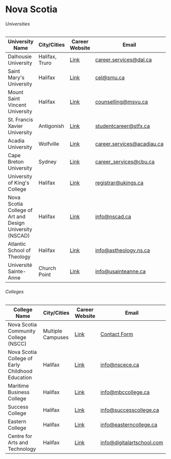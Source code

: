 # Nova Scotia

###### Universities

| University Name                                          | City/Cities    | Career Website                                                                     | Email                      |
| -------------------------------------------------------- | -------------- | ---------------------------------------------------------------------------------- | -------------------------- |
| Dalhousie University                                     | Halifax, Truro | [Link](https://dal.peopleadmin.ca/postings/search)                                 | career.services@dal.ca     |
| Saint Mary's University                                  | Halifax        | [Link](https://www.smu.ca/about/work-at-smu.html)                                  | cel@smu.ca                 |
| Mount Saint Vincent University                           | Halifax        | [Link](https://www.msvu.ca/about-msvu/careers-at-the-mount/current-openings/)      | counselling@msvu.ca        |
| St. Francis Xavier University                            | Antigonish     | [Link](https://www.stfx.ca/people-culture/careersx/employment-opportunities)       | studentcareer@stfx.ca      |
| Acadia University                                        | Wolfville      | [Link](https://hr.acadiau.ca/career-opportunities.html)                            | career.services@acadiau.ca |
| Cape Breton University                                   | Sydney         | [Link](https://www.cbu.ca/faculty-staff/human-resources/employment-opportunities/) | career_services@cbu.ca     |
| University of King's College                             | Halifax        | [Link](https://ukings.ca/)                                                         | registrar@ukings.ca        |
| Nova Scotia College of Art and Design University (NSCAD) | Halifax        | [Link](https://nscad.ca/careers/)                                                  | info@nscad.ca              |
| Atlantic School of Theology                              | Halifax        | [Link](https://www.astheology.ns.ca/)                                              | info@astheology.ns.ca      |
| Université Sainte-Anne                                   | Church Point   | [Link](https://www.usainteanne.ca/offres-demploi)                                  | info@usainteanne.ca        |

###### Colleges

| College Name                                     | City/Cities       | Career Website                                                          | Email                                        |
| ------------------------------------------------ | ----------------- | ----------------------------------------------------------------------- | -------------------------------------------- |
| Nova Scotia Community College (NSCC)             | Multiple Campuses | [Link](https://www.nscc.ca/about/jobs-at-nscc/index.asp)                | [Contact Form](https://www.nscc.ca/contact/) |
| Nova Scotia College of Early Childhood Education | Halifax           | [Link](https://www.nscece.com/careers)                                  | info@nscece.ca                               |
| Maritime Business College                        | Halifax           | [Link](https://www.maritimebusinesscollege.ca/)                         | info@mbccollege.ca                           |
| Success College                                  | Halifax           | [Link](https://www.thinksuccess.ca/)                                    | info@successcollege.ca                       |
| Eastern College                                  | Halifax           | [Link](https://www.easterncollege.ca/careers-with-eastern/?from=topnav) | info@easterncollege.ca                       |
| Centre for Arts and Technology                   | Halifax           | [Link](https://collegeforartsandtech.com/careers/)                      | info@digitalartschool.com                    |
